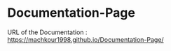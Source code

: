 # Documentation-Page

URL of the Documentation : https://machkour1998.github.io/Documentation-Page/
